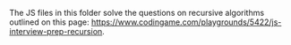 The JS files in this folder solve the questions on recursive algorithms outlined on this page: https://www.codingame.com/playgrounds/5422/js-interview-prep-recursion.
